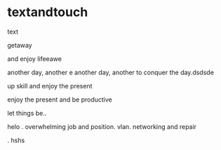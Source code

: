 # textandtouch
text

getaway

and enjoy lifeeawe

another day, another
e
another day, another to conquer the day.dsdsde

up skill and enjoy the present

enjoy the present and be productive 

let things be..

helo
. overwhelming job and position. vlan. networking and repair

.
hshs

